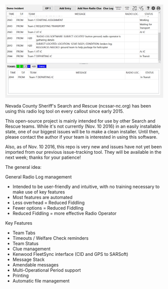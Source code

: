 ![radiolog screen shot](/doc/radiolog_screenshot.png)

Nevada County Sheriff's Search and Rescue (ncssar-nc.org) has been using this radio log tool on every callout since early 2015.

This open-source project is mainly intended for use by other Search and Rescue teams.  While it's not currently (Nov. 10 2016) in an easily installable state, one of our biggest issues will be to make a clean installer.  Until then, please contact the author if your team is interested in using this software.

Also, as of Nov. 10 2016, this repo is very new and issues have not yet been imported from our previous issue-tracking tool.  They will be available in the next week; thanks for your patience!

The general idea:

General Radio Log management
- Intended to be user-friendly and intuitive, with no training necessary to make use of key features
- Most features are automated
- Less overhead = Reduced Fiddling
- Fewer options = Reduced Fiddling
- Reduced Fiddling = more effective Radio Operator

Key Features
- Team Tabs
- Timeouts / Welfare Check reminders
- Team Status
- Clue management
- Kenwood FleetSync interface (CID and GPS to SARSoft)
- Message Stack
- Amendable messages
- Multi-Operational Period support
- Printing
- Automatic file management
